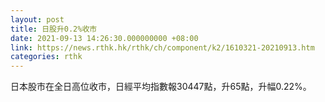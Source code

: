 ```yaml
---
layout: post
title: 日股升0.2%收市
date: 2021-09-13 14:26:30.000000000 +08:00
link: https://news.rthk.hk/rthk/ch/component/k2/1610321-20210913.htm
categories: rthk
---
```


日本股市在全日高位收市，日經平均指數報30447點，升65點，升幅0.22%。
